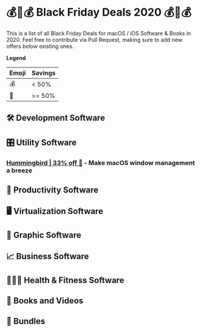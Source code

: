 # 💰💸💰 Black Friday Deals 2020 💰💸💰
This is a list of all Black Friday Deals for macOS / iOS Software & Books in 2020. Feel free to contribute via Pull Request, making sure to add new offers *below* existing ones.

**Legend**

| Emoji | Savings |
|-----|---|
| 💰 | < 50% |
| 💸 | >= 50% |


## 🛠 Development Software

## 🎛 Utility Software

### [Hummingbird | 33% off 💸](https://hbird.app) - Make macOS window management a breeze

## 📌 Productivity Software

## 🖥 Virtualization Software

## 🎨 Graphic Software

## 📈 Business Software

## 🏃🏻‍♀️ Health & Fitness Software

## 📖 Books and Videos

## 🎁 Bundles

